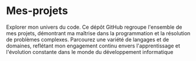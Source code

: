 # Mes-projets

Explorer mon univers du code. Ce dépôt GitHub regroupe l'ensemble de mes projets, démontrant ma maîtrise dans la programmation et la résolution de problèmes complexes. Parcourez une variété de langages et de domaines, reflétant mon engagement continu envers l'apprentissage et l'évolution constante dans le monde du développement informatique
